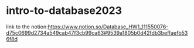 # intro-to-database2023
link to the notion:https://www.notion.so/Database_HW1_111550076-d75c0699d2734a549cab47f3cb99ca63#9539a1805b0d42fdb3beffaefb536f8d
